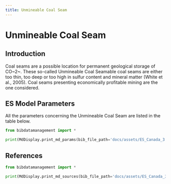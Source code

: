 ```yaml
---
title: Unmineable Coal Seam
---
```


# Unmineable Coal Seam

## Introduction

Coal seams are a possible location for permanent geological storage of
CO~2~. These so-called Unmineable Coal Seamable coal seams are either too
thin, too deep or too high in sulfur content and mineral matter (White
et al., 2005). Coal seams presenting economically profitable mining are
the one considered.

## ES Model Parameters

All the parameters concerning the Unmineable Coal Seam are listed in the
table below.

```python exec="on"
from bibdatamanagement import *

print(MdDisplay.print_md_params(bib_file_path='docs/assets/ES_Canada_3.bib',filter_entry='UNMINEABLE_COAL_SEAM'))
```

## References

```python exec="on"
from bibdatamanagement import *

print(MdDisplay.print_md_sources(bib_file_path='docs/assets/ES_Canada_3.bib',filter_entry='UNMINEABLE_COAL_SEAM'))
```
